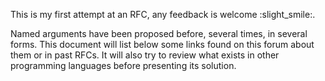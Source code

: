 This is my first attempt at an RFC, any feedback is welcome :slight_smile:.

Named arguments have been proposed before, several times, in several forms. This document will list
below some links found on this forum about them or in past RFCs. It will also try to review what 
exists in other programming languages before presenting its solution.
